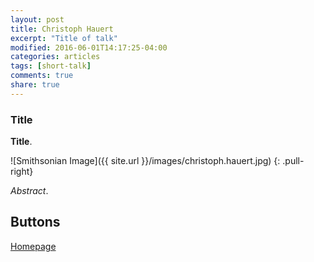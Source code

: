```yaml
---
layout: post
title: Christoph Hauert
excerpt: "Title of talk"
modified: 2016-06-01T14:17:25-04:00
categories: articles
tags: [short-talk]
comments: true
share: true
---
```


### Title

**Title**.

![Smithsonian Image]({{ site.url }}/images/christoph.hauert.jpg)
{: .pull-right}

*Abstract*.


## Buttons

<div markdown="0"><a href="http://www.math.ubc.ca/~hauert/" class="btn">Homepage</a></div>
